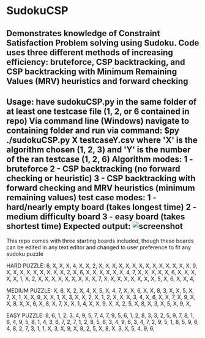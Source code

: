 # SudokuCSP
Demonstrates knowledge of Constraint Satisfaction Problem solving using Sudoku. Code uses three different methods of increasing efficiency: bruteforce, CSP backtracking, and CSP backtracking with Minimum Remaining Values (MRV) heuristics and forward checking
-----------------------------------------------------------------------------------------------------------------------------------------------------------
Usage: 
have sudokuCSP.py in the same folder of at least one testcase file (1, 2, or 6 contained in repo)
Via command line (Windows) navigate to containing folder and run via command: $py ./sudokuCSP.py X testcaseY.csv
  where 'X' is the algorithm chosen (1, 2, 3) and 'Y' is the number of the ran testcase (1, 2, 6)
  Algorithm modes: 1 - bruteforce 2 - CSP backtracking (no forward checking or heuristic) 3 - CSP backtracking with forward checking and MRV heuristics (minimum remaining values)
  test case modes: 1 - hard/nearly empty board (takes longest time) 2 - medium difficulty board 3 - easy board (takes shortest time)
Expected output:
![screenshot](/assets/images/githubsudokurepo1.png)
------------------------------------------------------------------------------------------------------------------------------------------------------------

This repo comes with three starting boards included, though these boards can be edited in any text editor and changed to user preference to fit any sudoku puzzle

HARD PUZZLE:
6, X, X, X, 4, X, X, 2, X,
X, X, X, X, X, X, X, X, X,
X, X, X, X, 9, X, X, X, X,
X, X, X, X, X, 2, X, 6, X,
X, X, X, X, X, 4, 7, X, X,
X, X, X, 6, X, X, X, X, X,
1, X, 2, X, X, X, X, X, X,
X, X, X, 7, X, X, X, X, X,
X, X, X, 5, X, 6, X, X, 4,

MEDIUM PUZZLE:
X, 6, X, 2, X, 4, X, 5, X,
4, 7, X, X, 6, X, X, 8, 3,
X, X, 5, X, 7, X, 1, X, X,
9, X, X, 1, X, 3, X, X, 2,
X, 1, 2, X, X, X, 3, 4, X,
6, X, X, 7, X, 9, X, X, 8,
X, X, 6, X, 8, X, 7, X, X,
1, 4, X, X, 9, X, X, 2, 5,
X, 8, X, 3, X, 5, X, 9, X,

EASY PUZZLE:
8, 6, 1, 2, 3, 4, 9, 5, 7,
4, 7, 9, 5, 6, 1, 2, 8, 3,
3, 2, 5, 9, 7, 8, 1, 6, 4,
9, 5, 8, 1, 4, 3, 6, 7, 2,
7, 1, 2, 8, 5, 6, 3, 4, 9,
6, 3, 4, 7, 2, 9, 5, 1, 8,
5, 9, 6, 4, 8, 2, 7, 3, 1,
1, X, 3, X, 9, X, 8, 2, 5,
X, 8, X, 3, X, 5, 4, 9, 6,

